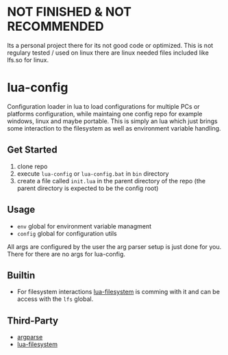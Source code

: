 # NOT FINISHED & NOT RECOMMENDED
Its a personal project there for its not good code or optimized.
This is not regulary tested / used on linux there are linux needed files included like lfs.so for linux.

# lua-config
Configuration loader in lua to load configurations for multiple PCs or platforms configuration, while maintaing one config repo for example windows, linux and maybe portable.
This is simply an lua which just brings some interaction to the filesystem as well as environment variable handling.

## Get Started
1. clone repo
2. execute `lua-config` or `lua-config.bat` in `bin` directory
3. create a file called `init.lua` in the parent directory of the repo (the parent directory is expected to be the config root)

## Usage
- `env` global for environment variable managment
- `config` global for configuration utils

All args are configured by the user the arg parser setup is just done for you. There for there are no args for lua-config.

## Builtin
- For filesystem interactions [lua-filesystem](https://lunarmodules.github.io/luafilesystem) is comming with it and can be access with the `lfs` global.

## Third-Party
- [argparse](https://github.com/mpeterv/argparse)
- [lua-filesystem](https://lunarmodules.github.io/luafilesystem)
